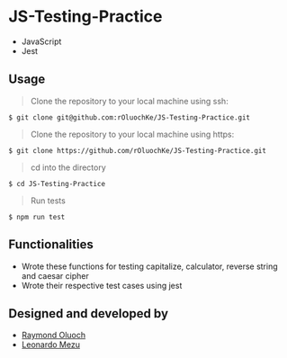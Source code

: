# JS-Testing-Practice

- JavaScript
- Jest

## Usage
> Clone the repository to your local machine using ssh:
```
$ git clone git@github.com:rOluochKe/JS-Testing-Practice.git
```
> Clone the repository to your local machine using https:
```
$ git clone https://github.com/rOluochKe/JS-Testing-Practice.git
```
> cd into the directory
```
$ cd JS-Testing-Practice
```
> Run tests 
```
$ npm run test
```

## Functionalities
- Wrote these functions for testing capitalize, calculator, reverse string and caesar cipher
- Wrote their respective test cases using jest

## Designed and developed by
- [Raymond Oluoch](https://github.com/rOluochKe)
- [Leonardo Mezu](https://github.com/leonmezu1)